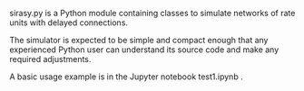 sirasy.py is a Python module containing classes to simulate
networks of rate units with delayed connections.

The simulator is expected to be simple and compact enough that 
any experienced Python user can understand its source code
and make any required adjustments.

A basic usage example is in the Jupyter notebook test1.ipynb .
